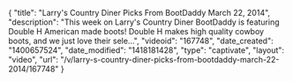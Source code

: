 {
    "title": "Larry's Country Diner Picks From BootDaddy March 22, 2014",
    "description": "This week on Larry's Country Diner BootDaddy is featuring Double H American made boots! Double H makes high quality cowboy boots, and we just love their sele...",
    "videoid": "167748",
    "date_created": "1400657524",
    "date_modified": "1418181428",
    "type": "captivate",
    "layout": "video",
    "url": "\/v\/larry-s-country-diner-picks-from-bootdaddy-march-22-2014\/167748"
}